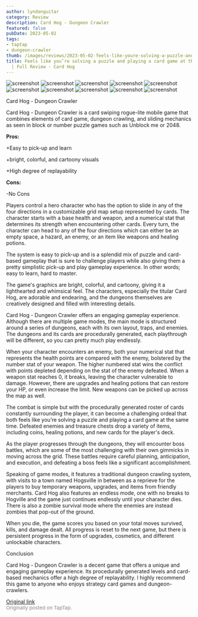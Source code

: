 ```yaml
---
author: lyndonguitar
category: Review
description: Card Hog - Dungeon Crawler
featured: false
pubDate: 2023-05-02
tags:
- taptap
- dungeon-crawler
thumb: /images/reviews/2023-05-02-feels-like-youre-solving-a-puzzle-and-playing-a-card-game-at-the-same-time--full-review---0.avif
title: Feels like you’re solving a puzzle and playing a card game at the same time
  | Full Review - Card Hog
---
```


<div class="gallery">
  <img src="/images/reviews/2023-05-02-feels-like-youre-solving-a-puzzle-and-playing-a-card-game-at-the-same-time--full-review---0.avif" alt="screenshot" />
  <img src="/images/reviews/2023-05-02-feels-like-youre-solving-a-puzzle-and-playing-a-card-game-at-the-same-time--full-review---1.avif" alt="screenshot" />
  <img src="/images/reviews/2023-05-02-feels-like-youre-solving-a-puzzle-and-playing-a-card-game-at-the-same-time--full-review---2.avif" alt="screenshot" />
  <img src="/images/reviews/2023-05-02-feels-like-youre-solving-a-puzzle-and-playing-a-card-game-at-the-same-time--full-review---3.avif" alt="screenshot" />
  <img src="/images/reviews/2023-05-02-feels-like-youre-solving-a-puzzle-and-playing-a-card-game-at-the-same-time--full-review---4.avif" alt="screenshot" />
  <img src="/images/reviews/2023-05-02-feels-like-youre-solving-a-puzzle-and-playing-a-card-game-at-the-same-time--full-review---5.avif" alt="screenshot" />
  <img src="/images/reviews/2023-05-02-feels-like-youre-solving-a-puzzle-and-playing-a-card-game-at-the-same-time--full-review---6.avif" alt="screenshot" />
  <img src="/images/reviews/2023-05-02-feels-like-youre-solving-a-puzzle-and-playing-a-card-game-at-the-same-time--full-review---7.avif" alt="screenshot" />
  <img src="/images/reviews/2023-05-02-feels-like-youre-solving-a-puzzle-and-playing-a-card-game-at-the-same-time--full-review---8.avif" alt="screenshot" />
  <img src="/images/reviews/2023-05-02-feels-like-youre-solving-a-puzzle-and-playing-a-card-game-at-the-same-time--full-review---9.avif" alt="screenshot" />
</div>

Card Hog - Dungeon Crawler

Card Hog - Dungeon Crawler is a card swiping rogue-lite mobile game that combines elements of card game, dungeon crawling, and sliding mechanics as seen in block or number puzzle games such as Unblock me or 2048.


**Pros:**


+Easy to pick-up and learn

+bright, colorful, and cartoony visuals

+High degree of replayability


**Cons:**


-No Cons

Players control a hero character who has the option to slide in any of the four directions in a customizable grid map setup represented by cards. The character starts with a base health and weapon, and a numerical stat that determines its strength when encountering other cards. Every turn, the character can head to any of the four directions which can either be an empty space, a hazard, an enemy, or an item like weapons and healing potions.

The system is easy to pick-up and is a splendid mix of puzzle and card-based gameplay that is sure to challenge players while also giving them a pretty simplistic pick-up and play gameplay experience. In other words; easy to learn, hard to master.

The game's graphics are bright, colorful, and cartoony, giving it a lighthearted and whimsical feel. The characters, especially the titular Card Hog, are adorable and endearing, and the dungeons themselves are creatively designed and filled with interesting details.

Card Hog - Dungeon Crawler offers an engaging gameplay experience. Although there are multiple game modes, the main mode is structured around a series of dungeons, each with its own layout, traps, and enemies. The dungeons and its cards are procedurally generated, each playthrough will be different, so you can pretty much play endlessly.

When your character encounters an enemy, both your numerical stat that represents the health points are compared with the enemy, bolstered by the number stat of your weapon. The higher numbered stat wins the conflict with points depleted depending on the stat of the enemy defeated. When a weapon stat reaches 0, it breaks, leaving the character vulnerable to damage. However, there are upgrades and healing potions that can restore your HP, or even increase the limit. New weapons can be picked up across the map as well.

The combat is simple but with the procedurally generated roster of cards constantly surrounding the player, it can become a challenging ordeal that both feels like you’re solving a puzzle and playing a card game at the same time.  Defeated enemies and treasure chests drop a variety of items, including coins, healing potions, and new cards for the player's deck.

As the player progresses through the dungeons, they will encounter boss battles, which are some of the most challenging with their own gimmicks in moving across the grid. These battles require careful planning, anticipation, and execution, and defeating a boss feels like a significant accomplishment.

Speaking of game modes, it features a traditional dungeon crawling system, with visits to a town named Hogsville in between as a reprieve for the players to buy temporary weapons, upgrades, and items from friendly merchants. Card Hog also features an endless mode, one with no breaks to Hogville and the game just continues endlessly until your character dies. There is also a zombie survival mode where the enemies are instead zombies that pop-out of the ground.

When you die, the game scores you based on your total moves survived, kills, and damage dealt. All progress is reset to the next game, but there is persistent progress in the form of upgrades, cosmetics, and different unlockable characters.

Conclusion

Card Hog - Dungeon Crawler is a decent game that offers a unique and engaging gameplay experience. Its procedurally generated levels and card-based mechanics offer a high degree of replayability. I highly recommend this game to anyone who enjoys strategy card games and dungeon-crawlers.

[Original link](https://www.taptap.io/post/5307530)<br><span style="font-size: 0.95em; color: #888;">Originally posted on TapTap.</span>